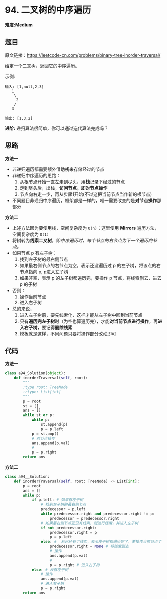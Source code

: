 # 94. 二叉树的中序遍历
**难度:Medium**
## 题目
原文链接：https://leetcode-cn.com/problems/binary-tree-inorder-traversal/

给定一个二叉树，返回它的中序遍历。

示例:
```
输入: [1,null,2,3]
   1
    \
     2
    /
   3

输出: [1,3,2]
```
**进阶:** 递归算法很简单，你可以通过迭代算法完成吗？

## 思路
**方法一**
* 非递归遍历都需要额外借助**栈**来存储经过的节点
* 非递归中序遍历的思路：
  1. 从根节点开始一直左走到尽头，用**栈**记录下经过的节点
  2. 走到尽头后，出栈，**访问节点，即对节点操作**
  3. 节点向右走一步，再从步骤1开始(不过这把当前节点当作新的根节点)
* 不同题目非递归中序遍历，框架都是一样的，唯一需要改变的是**对节点操作**那部分

**方法二**
* 上述方法因为要使用栈，空间复杂度为 `O(n)`；这里使用 **Mirrors** 遍历方法，空间复杂度为 `O(1)`
* 将树转为**线索二叉树**，即*中序遍历时，每个节点的右节点为下一个遍历的节点。*
* 如果节点 p 有左子树：
   1. 找到左子树的最右侧节点
   2. 如果最右侧节点的右节点为空，表示还没遍历过 p 的左子树，将该点的右节点指向 p, p进入左子树
   3. 如果非空，表示 p 的左子树都遍历完，要操作 p 节点，将线索删去，进去 p 的子树
* 否则：
   1. 操作当前节点
   2. 进入右子树
* 总的来说，
   1. 进入左子树前，要先线索化，这样才能从左子树中回到当前节点
   2. 只有**遍历完左子树**时（为空也算遍历完），才能**对当前节点进行操作**，再**进入右子树**，要记得**删除线索**
   3. 模板就是这样，不同问题只要将操作部分改动即可

## 代码
**方法一**
```python
class a94_Solution(object):
    def inorderTraversal(self, root):
        """
        :type root: TreeNode
        :rtype: List[int]
        """
        p = root
        st = []
        ans = []
        while st or p:
            while p:
                st.append(p)
                p = p.left
            p = st.pop()
            # 对节点操作
            ans.append(p.val)
            #
            p = p.right
        return ans
```
**方法二**
```python
class a94__Solution:
    def inorderTraversal(self, root: TreeNode) -> List[int]:
        p = root
        ans = []
        while p:
            if p.left: # 如果有左子树
                # 找到左子树的最右侧节点
                predecessor = p.left
                while predecessor.right and predecessor.right != p:
                    predecessor = predecessor.right
                # 如果最右侧节点还没有线索，则进行线索，并进入左子树
                if not predecessor.right:
                    predecessor.right = p
                    p = p.left
                else: #  若已经有了线索，表示左子树都遍历完了，要操作当前节点了
                    predecessor.right = None # 将线索删去
                    # 操作
                    ans.append(p.val)
                    #
                    p = p.right # 进入右子树
            else: # 没有左子树
                # 操作
                ans.append(p.val)
                # 进入右子树
                p = p.right
        return ans
```
